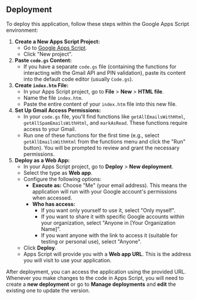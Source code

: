 ## Deployment

To deploy this application, follow these steps within the Google Apps Script environment:

1.  **Create a New Apps Script Project:**
    * Go to [Google Apps Script](https://script.google.com/).
    * Click "New project".
2.  **Paste `code.gs` Content:**
    * If you have a separate `code.gs` file (containing the functions for interacting with the Gmail API and PIN validation), paste its content into the default code editor (usually `Code.gs`).
3.  **Create `index.htm` File:**
    * In your Apps Script project, go to **File** > **New** > **HTML file**.
    * Name the file `index.htm`.
    * Paste the entire content of your `index.htm` file into this new file.
4.  **Set Up Gmail Access Permissions:**
    * In your `code.gs` file, you'll find functions like `getAllEmailsWithHtml`, `getAllSpamEmailsWithHtml`, and `markAsRead`. These functions require access to your Gmail.
    * Run one of these functions for the first time (e.g., select `getAllEmailsWithHtml` from the functions menu and click the "Run" button). You will be prompted to review and grant the necessary permissions.
5.  **Deploy as a Web App:**
    * In your Apps Script project, go to **Deploy** > **New deployment**.
    * Select the type as **Web app**.
    * Configure the following options:
        * **Execute as:** Choose "Me" (your email address). This means the application will run with your Google account's permissions when accessed.
        * **Who has access:**
            * If you want only yourself to use it, select "Only myself".
            * If you want to share it with specific Google accounts within your organization, select "Anyone in [Your Organization Name]".
            * If you want anyone with the link to access it (suitable for testing or personal use), select "Anyone".
    * Click **Deploy**.
    * Apps Script will provide you with a **Web app URL**. This is the address you will visit to use your application.

After deployment, you can access the application using the provided URL. Whenever you make changes to the code in Apps Script, you will need to create a **new deployment** or go to **Manage deployments** and **edit** the existing one to update the version.

